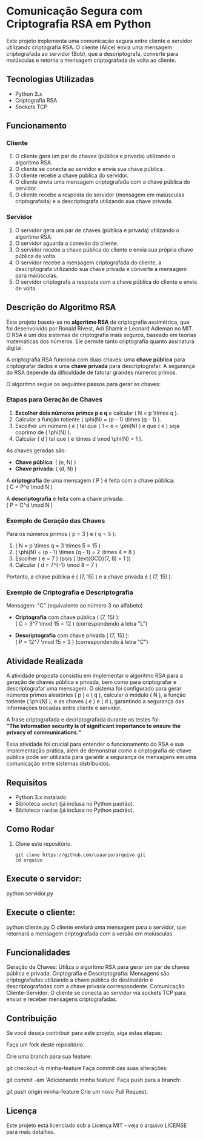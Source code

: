 # Comunicação Segura com Criptografia RSA em Python

Este projeto implementa uma comunicação segura entre cliente e servidor utilizando criptografia RSA. O cliente (Alice) envia uma mensagem criptografada ao servidor (Bob), que a descriptografa, converte para maiúsculas e retorna a mensagem criptografada de volta ao cliente.

## Tecnologias Utilizadas

- Python 3.x
- Criptografia RSA
- Sockets TCP

## Funcionamento

### Cliente

1. O cliente gera um par de chaves (pública e privada) utilizando o algoritmo RSA.
2. O cliente se conecta ao servidor e envia sua chave pública.
3. O cliente recebe a chave pública do servidor.
4. O cliente envia uma mensagem criptografada com a chave pública do servidor.
5. O cliente recebe a resposta do servidor (mensagem em maiúsculas criptografada) e a descriptografa utilizando sua chave privada.

### Servidor

1. O servidor gera um par de chaves (pública e privada) utilizando o algoritmo RSA.
2. O servidor aguarda a conexão do cliente.
3. O servidor recebe a chave pública do cliente e envia sua própria chave pública de volta.
4. O servidor recebe a mensagem criptografada do cliente, a descriptografa utilizando sua chave privada e converte a mensagem para maiúsculas.
5. O servidor criptografa a resposta com a chave pública do cliente e envia de volta.

## Descrição do Algoritmo RSA

Este projeto baseia-se no **algoritmo RSA** de criptografia assimétrica, que foi desenvolvido por Ronald Rivest, Adi Shamir e Leonard Adleman no MIT. O RSA é um dos sistemas de criptografia mais seguros, baseado em teorias matemáticas dos números. Ele permite tanto criptografia quanto assinatura digital.

A criptografia RSA funciona com duas chaves: uma **chave pública** para criptografar dados e uma **chave privada** para descriptografar. A segurança do RSA depende da dificuldade de fatorar grandes números primos.

O algoritmo segue os seguintes passos para gerar as chaves:

### Etapas para Geração de Chaves

1. **Escolher dois números primos p e q** e calcular \( N = p \times q \).
2. Calcular a função totiente \( \phi(N) = (p - 1) \times (q - 1) \).
3. Escolher um número \( e \) tal que \( 1 < e < \phi(N) \) e que \( e \) seja coprimo de \( \phi(N) \).
4. Calcular \( d \) tal que \( e \times d \mod \phi(N) = 1 \).

As chaves geradas são:

- **Chave pública**: \( (e, N) \)
- **Chave privada**: \( (d, N) \)

A **criptografia** de uma mensagem \( P \) é feita com a chave pública:  
\( C = P^e \mod N \)

A **descriptografia** é feita com a chave privada:  
\( P = C^d \mod N \)

### Exemplo de Geração das Chaves

Para os números primos \( p = 3 \) e \( q = 5 \):

1. \( N = p \times q = 3 \times 5 = 15 \)
2. \( \phi(N) = (p - 1) \times (q - 1) = 2 \times 4 = 8 \)
3. Escolher \( e = 7 \) (pois \( \text{GCD}(7, 8) = 1 \))
4. Calcular \( d = 7^{-1} \mod 8 = 7 \)

Portanto, a chave pública é \( (7, 15) \) e a chave privada é \( (7, 15) \).

### Exemplo de Criptografia e Descriptografia

Mensagem: "C" (equivalente ao número 3 no alfabeto)

- **Criptografia** com chave pública \( (7, 15) \):  
  \( C = 3^7 \mod 15 = 12 \) (correspondendo à letra "L")

- **Descriptografia** com chave privada \( (7, 15) \):  
  \( P = 12^7 \mod 15 = 3 \) (correspondendo à letra "C")

## Atividade Realizada

A atividade proposta consistiu em implementar o algoritmo RSA para a geração de chaves pública e privada, bem como para criptografar e descriptografar uma mensagem. O sistema foi configurado para gerar números primos aleatórios \( p \) e \( q \), calcular o módulo \( N \), a função totiente \( \phi(N) \), e as chaves \( e \) e \( d \), garantindo a segurança das informações trocadas entre cliente e servidor.

A frase criptografada e decriptografada durante os testes foi:  
**"The information security is of significant importance to ensure the privacy of communications."**

Essa atividade foi crucial para entender o funcionamento do RSA e sua implementação prática, além de demonstrar como a criptografia de chave pública pode ser utilizada para garantir a segurança de mensagens em uma comunicação entre sistemas distribuídos.

## Requisitos

- Python 3.x instalado.
- Biblioteca `socket` (já inclusa no Python padrão).
- Biblioteca `random` (já inclusa no Python padrão).

## Como Rodar

1. Clone este repositório.
   
   ```
   git clone https://github.com/usuario/arquivo.git
   cd arquivo
## Execute o servidor:


python servidor.py
## Execute o cliente:


python cliente.py
O cliente enviará uma mensagem para o servidor, que retornará a mensagem criptografada com a versão em maiúsculas.

## Funcionalidades
Geração de Chaves: Utiliza o algoritmo RSA para gerar um par de chaves pública e privada.
Criptografia e Descriptografia: Mensagens são criptografadas utilizando a chave pública do destinatário e descriptografadas com a chave privada correspondente.
Comunicação Cliente-Servidor: O cliente se conecta ao servidor via sockets TCP para enviar e receber mensagens criptografadas.
## Contribuição
Se você deseja contribuir para este projeto, siga estas etapas:

Faça um fork deste repositório.

Crie uma branch para sua feature:

git checkout -b minha-feature
Faça commit das suas alterações:


git commit -am 'Adicionando minha feature'
Faça push para a branch:


git push origin minha-feature
Crie um novo Pull Request.

## Licença
Este projeto está licenciado sob a Licença MIT - veja o arquivo LICENSE para mais detalhes.
